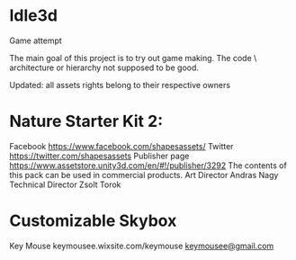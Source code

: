 # Idle3d
Game attempt

The main goal of this project is to try out game making. The code \ architecture or hierarchy not supposed to be good.

Updated:
all assets rights belong to their respective owners
# Nature Starter Kit 2:
Facebook
https://www.facebook.com/shapesassets/
Twitter
https://twitter.com/shapesassets
Publisher page
https://www.assetstore.unity3d.com/en/#!/publisher/3292
The contents of this pack can be used in commercial products. 
Art Director
Andras Nagy
Technical Director
Zsolt Torok

# Customizable Skybox
Key Mouse
keymousee.wixsite.com/keymouse
keymousee@gmail.com


